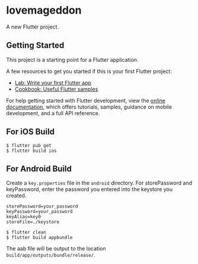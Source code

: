 # lovemageddon

A new Flutter project.

## Getting Started

This project is a starting point for a Flutter application.

A few resources to get you started if this is your first Flutter project:

- [Lab: Write your first Flutter app](https://docs.flutter.dev/get-started/codelab)
- [Cookbook: Useful Flutter samples](https://docs.flutter.dev/cookbook)

For help getting started with Flutter development, view the
[online documentation](https://docs.flutter.dev/), which offers tutorials,
samples, guidance on mobile development, and a full API reference.

## For iOS Build

```console
$ flutter pub get
$ flutter build ios
```


## For Android Build
Create a `key.properties` file in the `android` directory.
For storePassword and keyPassword, enter the password you entered into the keystore you created.

```properties:android/key.properties
storePassword=your_password
keyPassword=your_password
keyAlias=key0
storeFile=./keystore
```

```console
$ flutter clean
$ flutter build appbundle
```

The aab file will be output to the location `build/app/outputs/bundle/release/`.
